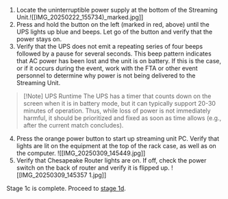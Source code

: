 1. Locate the uninterruptible power supply at the bottom of the Streaming Unit.![[IMG_20250222_155734)_marked.jpg]]
2. Press and hold the button on the left (marked in red, above) until the UPS lights up blue and beeps. Let go of the button and verify that the power stays on.
3. Verify that the UPS does not emit a repeating series of four beeps followed by a pause for several seconds. This beep pattern indicates that AC power has been lost and the unit is on battery. If this is the case, or if it occurs during the event, work with the FTA or other event personnel to determine why power is not being delivered to the Streaming Unit. 

> [!Note] UPS Runtime
>The UPS has a timer that counts down on the screen when it is in battery mode, but it can typically support 20-30 minutes of operation. Thus, while loss of power is not immediately harmful, it should be prioritized and fixed as soon as time allows (e.g., after the current match concludes).

4. Press the orange power button to start up streaming unit PC. Verify that lights are lit on the equipment at the top of the rack case, as well as on the computer. 
	![[IMG_20250309_145449.jpg]]
5. Verify that Chesapeake Router lights are on. If off, check the power switch on the back of router and verify it is flipped up.
	![[IMG_20250309_145357 1.jpg]]

Stage 1c is complete. Proceed to [stage 1d](1d.%20Login%20to%20Streaming%20Unit%20and%20Test%20Connectivity.md).
